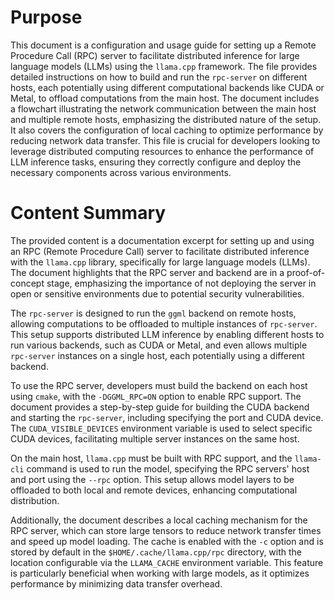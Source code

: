 # Purpose
This document is a configuration and usage guide for setting up a Remote Procedure Call (RPC) server to facilitate distributed inference for large language models (LLMs) using the `llama.cpp` framework. The file provides detailed instructions on how to build and run the `rpc-server` on different hosts, each potentially using different computational backends like CUDA or Metal, to offload computations from the main host. The document includes a flowchart illustrating the network communication between the main host and multiple remote hosts, emphasizing the distributed nature of the setup. It also covers the configuration of local caching to optimize performance by reducing network data transfer. This file is crucial for developers looking to leverage distributed computing resources to enhance the performance of LLM inference tasks, ensuring they correctly configure and deploy the necessary components across various environments.
# Content Summary
The provided content is a documentation excerpt for setting up and using an RPC (Remote Procedure Call) server to facilitate distributed inference with the `llama.cpp` library, specifically for large language models (LLMs). The document highlights that the RPC server and backend are in a proof-of-concept stage, emphasizing the importance of not deploying the server in open or sensitive environments due to potential security vulnerabilities.

The `rpc-server` is designed to run the `ggml` backend on remote hosts, allowing computations to be offloaded to multiple instances of `rpc-server`. This setup supports distributed LLM inference by enabling different hosts to run various backends, such as CUDA or Metal, and even allows multiple `rpc-server` instances on a single host, each potentially using a different backend.

To use the RPC server, developers must build the backend on each host using `cmake`, with the `-DGGML_RPC=ON` option to enable RPC support. The document provides a step-by-step guide for building the CUDA backend and starting the `rpc-server`, including specifying the port and CUDA device. The `CUDA_VISIBLE_DEVICES` environment variable is used to select specific CUDA devices, facilitating multiple server instances on the same host.

On the main host, `llama.cpp` must be built with RPC support, and the `llama-cli` command is used to run the model, specifying the RPC servers' host and port using the `--rpc` option. This setup allows model layers to be offloaded to both local and remote devices, enhancing computational distribution.

Additionally, the document describes a local caching mechanism for the RPC server, which can store large tensors to reduce network transfer times and speed up model loading. The cache is enabled with the `-c` option and is stored by default in the `$HOME/.cache/llama.cpp/rpc` directory, with the location configurable via the `LLAMA_CACHE` environment variable. This feature is particularly beneficial when working with large models, as it optimizes performance by minimizing data transfer overhead.
